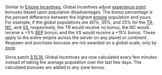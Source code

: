 Similar to [Empire Incentives](../etc/Empire_Incentives.md), Global incentives
adjust [experience point](Battle_Experience_Points.md) bonuses based upon
population disadvantages. The bonus percentage is the percent difference between
the highest [empire](Empire.md) population and yours. For example, if the global
populations are 40%, 35%, and 25% for the [TR](../etc/Terran_Republic.md),
[NC](../etc/New_Conglomerate.md), and [VS](../etc/Vanu_Sovereignty.md),
respectively, the TR would receive no bonus, the NC would receive a +5%
[BEP](Battle_Experience_Points.md) bonus, and the VS would receive a +15% bonus.
These apply to the entire empire across the server on any planet or continent.
Respawn and purchase bonuses are not awarded on a global scale, only by
[zone](Zone.md).

Since patch [3.15.18](../patches/3.15.18.md), Global Incentives are now
calculated every few minutes instead of taking the average population over the
last few days. The calculated bonuses are added to any zone bonus.
